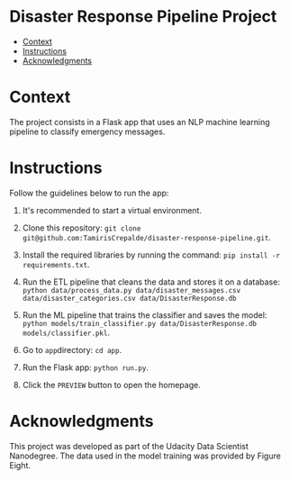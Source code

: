 <h1> Disaster Response Pipeline Project </h1>

- [Context](#context)
- [Instructions](#instructions)
- [Acknowledgments](#acknowledgments)

# Context
The project consists in a Flask app that uses an NLP machine learning pipeline to classify emergency messages.

# Instructions
Follow the guidelines below to run the app:

1. It's recommended to start a virtual environment.
   
2. Clone this repository: 
   `git clone git@github.com:TamirisCrepalde/disaster-response-pipeline.git`.

3. Install the required libraries by running the command: `pip install -r requirements.txt`.

4. Run the ETL pipeline that cleans the data and stores it on a database: `python data/process_data.py data/disaster_messages.csv data/disaster_categories.csv data/DisasterResponse.db`

5. Run the ML pipeline that trains the classifier and saves the model: `python models/train_classifier.py data/DisasterResponse.db models/classifier.pkl`.

6. Go to `app`directory: `cd app`.

7. Run the Flask app: `python run.py`.

8. Click the `PREVIEW` button to open the homepage.

# Acknowledgments
This project was developed as part of the Udacity Data Scientist Nanodegree. The data used in the model training was provided by Figure Eight. 